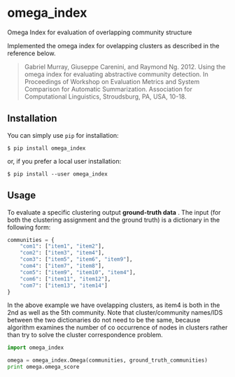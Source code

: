 # omega_index
Omega Index for evaluation of overlapping community structure

Implemented the omega index for ovelapping clusters as described in the reference below.

> Gabriel Murray, Giuseppe Carenini, and Raymond Ng. 2012. Using the omega index for evaluating abstractive community detection. In Proceedings of Workshop on Evaluation Metrics and System Comparison for Automatic Summarization. Association for Computational Linguistics, Stroudsburg, PA, USA, 10-18.


## Installation

You can simply use `pip` for installation:

    $ pip install omega_index

or, if you prefer a local user installation:

    $ pip install --user omega_index

## Usage

To evaluate a specific clustering output **ground-truth data** .
The input (for both the clustering assignment and the ground truth) is a dictionary in the following form:

```python
communities = {
    "com1": ["item1", "item2"],
    "com2": ["item3", "item4"],
    "com3": ["item5", "item6", "item9"],
    "com4": ["item7", "item8"],
    "com5": ["item9", "item10", "item4"],
    "com6": ["item11", "item12"],
    "com7": ["item13", "item14"]
}
```
In the above example we have ovelapping clusters, as item4 is both in the 2nd as well as the 5th community.
Note that cluster/community names/IDS between the two dictionaries do not need to be the same, because
algorithm examines the number of co occurrence of nodes in clusters rather than try to solve the cluster
correspondence problem.

```python
import omega_index

omega = omega_index.Omega(communities, ground_truth_communities)
print omega.omega_score

```
